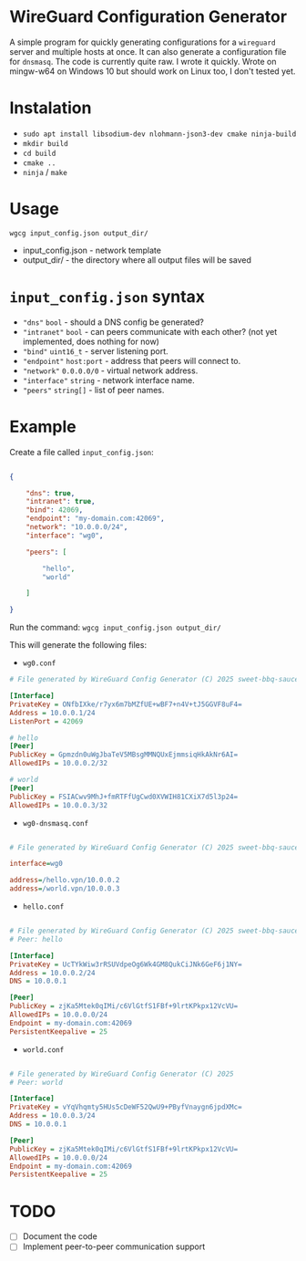 # WireGuard Configuration Generator

A simple program for quickly generating configurations for a `wireguard` server and multiple hosts at once. It can also generate a configuration file for `dnsmasq`. The code is currently quite raw. I wrote it quickly. Wrote on mingw-w64 on Windows 10 but should work on Linux too, I don't tested yet.


# Instalation
- `sudo apt install libsodium-dev nlohmann-json3-dev cmake ninja-build`
- `mkdir build`
- `cd build`
- `cmake ..`
- `ninja` / `make`


# Usage

`wgcg input_config.json output_dir/`

- input_config.json - network template
- output_dir/ - the directory where all output files will be saved

# `input_config.json` syntax
- `"dns"` `bool` - should a DNS config be generated?
- `"intranet"` `bool` - can peers communicate with each other? (not yet implemented, does nothing for now)
- `"bind"` `uint16_t` - server listening port.
- `"endpoint"` `host:port` - address that peers will connect to.
- `"network"` `0.0.0.0/0` - virtual network address.
- `"interface"` `string` - network interface name.
- `"peers"` `string[]` - list of peer names.


# Example

Create a file called `input_config.json`:

```json

{

    "dns": true,
    "intranet": true,
    "bind": 42069,
    "endpoint": "my-domain.com:42069",
    "network": "10.0.0.0/24",
    "interface": "wg0",

    "peers": [

        "hello",
        "world"

    ]

}

```

Run the command: `wgcg input_config.json output_dir/`

This will generate the following files:

- `wg0.conf`
```ini
# File generated by WireGuard Config Generator (C) 2025 sweet-bbq-sauce

[Interface]
PrivateKey = ONfbIXke/r7yx6m7bMZfUE+wBF7+n4V+tJ5GGVF8uF4=
Address = 10.0.0.1/24
ListenPort = 42069

# hello
[Peer]
PublicKey = Gpmzdn0uWgJbaTeV5MBsgMMNQUxEjmmsiqHkAkNr6AI=
AllowedIPs = 10.0.0.2/32

# world
[Peer]
PublicKey = FSIACwv9MhJ+fmRTFfUgCwd0XVWIH81CXiX7d5l3p24=
AllowedIPs = 10.0.0.3/32

```

- `wg0-dnsmasq.conf`
```ini

# File generated by WireGuard Config Generator (C) 2025 sweet-bbq-sauce

interface=wg0

address=/hello.vpn/10.0.0.2
address=/world.vpn/10.0.0.3

```

- `hello.conf`
```ini

# File generated by WireGuard Config Generator (C) 2025 sweet-bbq-sauce
# Peer: hello

[Interface]
PrivateKey = UcTYkWiw3rRSUVdpeOg6Wk4GM8QukCiJNk6GeF6j1NY=
Address = 10.0.0.2/24
DNS = 10.0.0.1

[Peer]
PublicKey = zjKa5Mtek0qIMi/c6VlGtfS1FBf+9lrtKPkpx12VcVU=
AllowedIPs = 10.0.0.0/24
Endpoint = my-domain.com:42069
PersistentKeepalive = 25


```

- `world.conf`
```ini

# File generated by WireGuard Config Generator (C) 2025
# Peer: world

[Interface]
PrivateKey = vYqVhqmty5HUs5cDeWF52QwU9+PByfVnaygn6jpdXMc=
Address = 10.0.0.3/24
DNS = 10.0.0.1

[Peer]
PublicKey = zjKa5Mtek0qIMi/c6VlGtfS1FBf+9lrtKPkpx12VcVU=
AllowedIPs = 10.0.0.0/24
Endpoint = my-domain.com:42069
PersistentKeepalive = 25


```


# TODO
- [ ] Document the code
- [ ] Implement peer-to-peer communication support